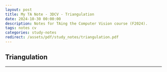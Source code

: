 ```yaml
---
layout: post
title: My TA Note - 3DCV - Triangulation
date: 2024-10-30 00:00:00
description: Notes for TAing the Computer Vision course (F2024).
tags: notes cv
categories: study-notes
redirect: /assets/pdf/study_notes/triangulation.pdf
---
```


## Triangulation

---
